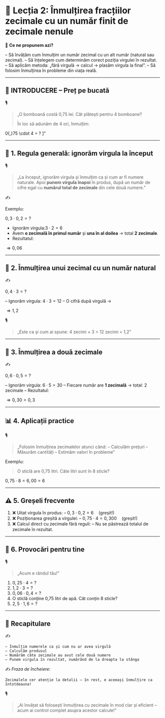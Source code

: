 # 📘 Lecția 2: Înmulțirea fracțiilor zecimale cu un număr finit de zecimale nenule

🎯 **Ce ne propunem azi?**

– Să învățăm cum înmulțim un număr zecimal cu un alt număr (natural sau zecimal).
 – Să înțelegem cum determinăm corect poziția virgulei în rezultat.
 – Să aplicăm metoda: „fără virgulă → calcul → plasăm virgula la final”.
 – Să folosim înmulțirea în probleme din viața reală.

------

## 🔔 INTRODUCERE – Preț pe bucată

🎙️

> „O bomboană costă 0,75 lei. Cât plătești pentru 4 bomboane?
>
> În loc să adunăm de 4 ori, înmulțim:

0{,}75 \cdot 4 = ?
 ]”

------

## 🔹 1. Regula generală: ignorăm virgula la început

🎙️

> „La început, ignorăm virgula și înmulțim ca și cum ar fi numere naturale.
>  Apoi **punem virgula înapoi** în produs, după un număr de cifre egal cu **numărul total de zecimale** din cele două numere.”

✍️

Exemplu:

$0{,}3 \cdot 0{,}2 = ?$

- Ignorăm virgula:$3 \cdot 2 = 6$
- Avem **o zecimală în primul număr** și **una în al doilea** → total **2 zecimale**.
- Rezultatul:

$\Rightarrow 0{,}06$

------

## 🔹 2. Înmulțirea unui zecimal cu un număr natural

✍️

$0{,}4 \cdot 3 = ?$

– Ignorăm virgula: $4 \cdot 3 = 12$
 – O cifră după virgulă →

$\Rightarrow 1{,}2$

🎙️

> „Este ca și cum ai spune: 4 zecimi × 3 = 12 zecimi = 1,2”

------

## 🔹 3. Înmulțirea a două zecimale

✍️

$0{,}6 \cdot 0{,}5 = ?$

– Ignorăm virgula: $6 \cdot 5 = 30$
 – Fiecare număr are **1 zecimală** → total: 2 zecimale
 – Rezultatul:

$\Rightarrow 0{,}30 = 0{,}3$

------

## 📊 4. Aplicații practice

🎙️

> „Folosim înmulțirea zecimalelor atunci când:
>  – Calculăm prețuri
>  – Măsurăm cantități
>  – Estimăm valori în probleme”

Exemplu:

> O sticlă are 0,75 litri. Câte litri sunt în 8 sticle?

$0{,}75 \cdot 8 = 6{,}00 = 6$

------

## ⚠️ 5. Greșeli frecvente

1. ❌ Uitat virgula în produs:
    – $0{,}3 \cdot 0{,}2 = 6 \quad \text{(greșit!)}$
2. ❌ Poziționarea greșită a virgulei:
    – $0{,}75 \cdot 4 = 0{,}300 \quad \text{(greșit!)}$
3. ❌ Calcul direct cu zecimale fără reguli:
    – Nu se păstrează totalul de zecimale în rezultat.

------

## 🧩 6. Provocări pentru tine

🎙️

> „Acum e rândul tău!”

1. $0{,}25 \cdot 4 = ?$
2. $1{,}2 \cdot 3 = ?$
3. $0{,}06 \cdot 0{,}4 = ?$
4. O sticlă conține 0,75 litri de apă. Cât conțin 8 sticle?
5. $2{,}5 \cdot 1{,}6 = ?$

------

## 🔁 Recapitulare

✍️

```
– Înmulțim numerele ca și cum nu ar avea virgulă
– Calculăm produsul
– Numărăm câte zecimale au avut cele două numere
– Punem virgula în rezultat, numărând de la dreapta la stânga
```

✍️ *Fraza de încheiere:*

```
Zecimalele cer atenție la detalii – în rest, e aceeași înmulțire ca întotdeauna!
```

🎙️

> „Ai învățat să folosești înmulțirea cu zecimale în mod clar și eficient – acum ai control complet asupra acestor calcule!”